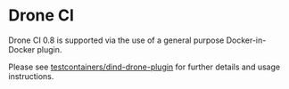 # Drone CI

Drone CI 0.8 is supported via the use of a general purpose Docker-in-Docker plugin.

Please see [testcontainers/dind-drone-plugin](https://github.com/testcontainers/dind-drone-plugin) for further details and usage instructions.


